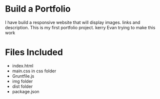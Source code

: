 # Build a Portfolio
I have build a responsive website that will display images. links and description.
This is my first portfolio project.
kerry Evan trying to make this work
# Files Included

* index.html
* main.css in css folder
* Gruntfile.js
* img folder
* dist folder
* package.json
